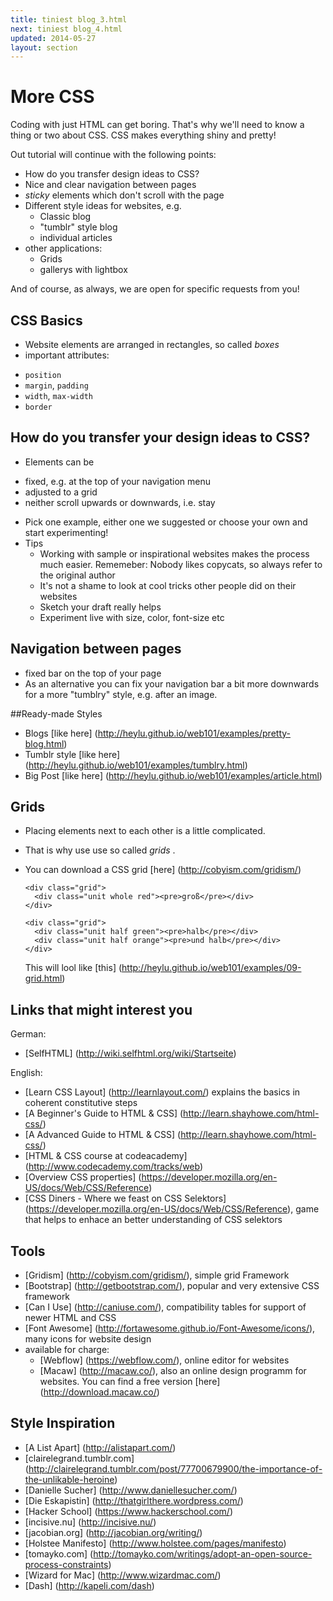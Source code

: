 ```yaml
---
title: tiniest blog_3.html
next: tiniest blog_4.html
updated: 2014-05-27
layout: section
---
```


# More CSS

Coding with just HTML can get boring. That's why we'll need to know a thing or two about CSS. CSS makes everything shiny and pretty!

Out tutorial will continue with the following points:
* How do you transfer design ideas to CSS?
* Nice and clear navigation between pages
* *sticky* elements which don't scroll with the page
* Different style ideas for websites, e.g.
  - Classic blog
  - "tumblr" style blog
  - individual articles
* other applications:
  - Grids
  - gallerys with lightbox

And of course, as always, we are open for specific requests from you!

## CSS Basics

* Website elements are arranged in rectangles, so called *boxes*
* important attributes:
 - `position`
 - `margin`, `padding`
 - `width`, `max-width`
 - `border`


## How do you transfer your design ideas to CSS?

* Elements can be 
 - fixed, e.g. at the top of your navigation menu
 - adjusted to a grid
 - neither scroll upwards or downwards, i.e. stay 
* Pick one example, either one we suggested or choose your own and start experimenting!
* Tips
  - Working with sample or inspirational websites makes the process much easier. Rememeber: Nobody likes copycats, so       always refer to the original author
  - It's not a shame to look at cool tricks other people did on their websites
  - Sketch your draft really helps
  - Experiment live with size, color, font-size etc

## Navigation between pages

* fixed bar on the top of your page
* As an alternative you can fix your navigation bar a bit more downwards for a more "tumblry" style, e.g. after an image.

##Ready-made Styles

* Blogs [like here] (http://heylu.github.io/web101/examples/pretty-blog.html)
* Tumblr style [like here] (http://heylu.github.io/web101/examples/tumblry.html)
* Big Post [like here] (http://heylu.github.io/web101/examples/article.html)

## Grids

* Placing elements next to each other is a little complicated.
* That is why use use so called *grids* .
* You can download a CSS grid [here] (http://cobyism.com/gridism/)

    ```
    <div class="grid">
      <div class="unit whole red"><pre>groß</pre></div>    
    </div>
    
    <div class="grid">
      <div class="unit half green"><pre>halb</pre></div>
      <div class="unit half orange"><pre>und halb</pre></div>
    </div>
    ```
    
  This will lool like [this] (http://heylu.github.io/web101/examples/09-grid.html)
  
## Links that might interest you

German: 
* [SelfHTML] (http://wiki.selfhtml.org/wiki/Startseite)

English:
* [Learn CSS Layout] (http://learnlayout.com/) explains the basics in coherent constitutive steps
* [A Beginner's Guide to HTML & CSS] (http://learn.shayhowe.com/html-css/)
* [A Advanced Guide to HTML & CSS] (http://learn.shayhowe.com/html-css/)
* [HTML & CSS course at codeacademy] (http://www.codecademy.com/tracks/web)
* [Overview CSS properties] (https://developer.mozilla.org/en-US/docs/Web/CSS/Reference)
* [CSS Diners  -  Where we feast on CSS Selektors] (https://developer.mozilla.org/en-US/docs/Web/CSS/Reference), game that helps to enhace an better understanding of CSS selektors

## Tools

* [Gridism] (http://cobyism.com/gridism/), simple grid Framework
* [Bootstrap] (http://getbootstrap.com/), popular and very extensive CSS framework
* [Can I Use] (http://caniuse.com/), compatibility tables for support of newer HTML and CSS
* [Font Awesome] (http://fortawesome.github.io/Font-Awesome/icons/), many icons for website design
* available for charge:
  - [Webflow] (https://webflow.com/), online editor for websites
  - [Macaw] (http://macaw.co/), also an online design programm for websites. You can find a free version [here] (http://download.macaw.co/)

## Style Inspiration
  
* [A List Apart] (http://alistapart.com/)
* [clairelegrand.tumblr.com] (http://clairelegrand.tumblr.com/post/77700679900/the-importance-of-the-unlikable-heroine)
* [Danielle Sucher] (http://www.daniellesucher.com/)
* [Die Eskapistin] (http://thatgirlthere.wordpress.com/)
* [Hacker School] (https://www.hackerschool.com/)
* [incisive.nu] (http://incisive.nu/)
* [jacobian.org] (http://jacobian.org/writing/)
* [Holstee Manifesto] (http://www.holstee.com/pages/manifesto)
* [tomayko.com] (http://tomayko.com/writings/adopt-an-open-source-process-constraints)
* [Wizard for Mac] (http://www.wizardmac.com/)
* [Dash] (http://kapeli.com/dash)
  
  

